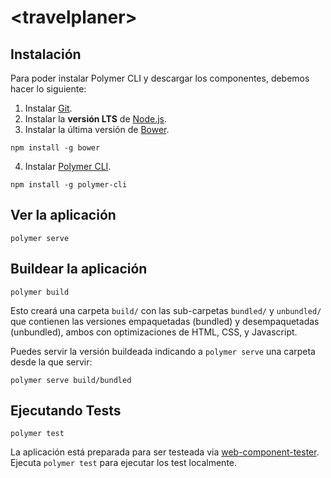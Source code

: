 # \<travelplaner\>

## Instalación

Para poder instalar Polymer CLI y descargar los componentes, debemos hacer lo siguiente:
1. Instalar [Git](https://git-scm.com/downloads).
2. Instalar la **versión LTS** de [Node.js](https://nodejs.org/es/download/).
3. Instalar la última versión de [Bower](https://bower.io/).
```
npm install -g bower
```
4. Instalar [Polymer CLI](https://www.npmjs.com/package/polymer-cli).
```
npm install -g polymer-cli
```

## Ver la aplicación

```
polymer serve
```

## Buildear la aplicación

```
polymer build
```

Esto creará una carpeta `build/` con las sub-carpetas `bundled/` y `unbundled/` que contienen las versiones empaquetadas (bundled) y desempaquetadas (unbundled), ambos con optimizaciones de HTML, CSS, y Javascript.

Puedes servir la versión buildeada indicando a `polymer serve` una carpeta desde la que servir:

```
polymer serve build/bundled
```

## Ejecutando Tests

```
polymer test
```

La aplicación está preparada para ser testeada via [web-component-tester](https://github.com/Polymer/web-component-tester). Ejecuta `polymer test` para ejecutar los test localmente.
